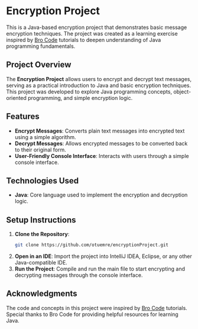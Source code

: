 # Encryption Project

This is a Java-based encryption project that demonstrates basic message encryption techniques. The project was created as a learning exercise inspired by [Bro Code](https://www.youtube.com/@BroCodez) tutorials to deepen understanding of Java programming fundamentals.

## Project Overview

The **Encryption Project** allows users to encrypt and decrypt text messages, serving as a practical introduction to Java and basic encryption techniques. This project was developed to explore Java programming concepts, object-oriented programming, and simple encryption logic.

## Features

- **Encrypt Messages**: Converts plain text messages into encrypted text using a simple algorithm.
- **Decrypt Messages**: Allows encrypted messages to be converted back to their original form.
- **User-Friendly Console Interface**: Interacts with users through a simple console interface.

## Technologies Used

- **Java**: Core language used to implement the encryption and decryption logic.

## Setup Instructions

1. **Clone the Repository**:
   ```bash
   git clone https://github.com/otuemre/encryptionProject.git
   ```
2. **Open in an IDE**: Import the project into IntelliJ IDEA, Eclipse, or any other Java-compatible IDE.
3. **Run the Project**: Compile and run the main file to start encrypting and decrypting messages through the console interface.

## Acknowledgments

The code and concepts in this project were inspired by [Bro Code](https://www.youtube.com/@BroCodez) tutorials. Special thanks to Bro Code for providing helpful resources for learning Java.
